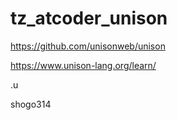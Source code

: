 # tz_atcoder_unison

https://github.com/unisonweb/unison

https://www.unison-lang.org/learn/

.u

shogo314
